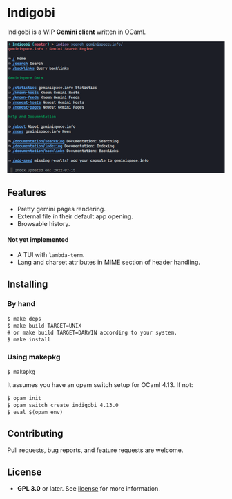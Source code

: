 # Indigobi

Indigobi is a WIP **Gemini client** written in OCaml.

<p align="center">
  <img src="assets/demo.png" alt="Demo">
</p>

## Features

- Pretty gemini pages rendering.
- External file in their default app opening.
- Browsable history.

#### Not yet implemented

- A TUI with `lambda-term`.
- Lang and charset attributes in MIME section of header handling.

## Installing

### By hand

```
$ make deps
$ make build TARGET=UNIX
# or make build TARGET=DARWIN according to your system.
$ make install
```

### Using makepkg

```
$ makepkg
```

It assumes you have an opam switch setup for OCaml 4.13. If not:

```
$ opam init
$ opam switch create indigobi 4.13.0
$ eval $(opam env)
```

## Contributing

Pull requests, bug reports, and feature requests are welcome.

## License

- **GPL 3.0** or later. See [license](LICENSE) for more information.
